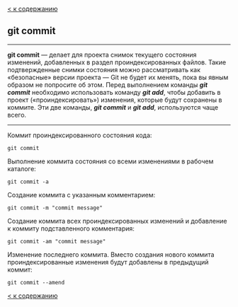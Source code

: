 [< к содержанию](./README.md)

## git commit
---

**git commit** — делает для проекта снимок текущего состояния изменений, добавленных в раздел проиндексированных файлов. Такие подтвержденные снимки состояния можно рассматривать как «безопасные» версии проекта — Git не будет их менять, пока вы явным образом не попросите об этом. Перед выполнением команды ***git commit*** необходимо использовать команду ***git add***, чтобы добавить в проект («проиндексировать») изменения, которые будут сохранены в коммите. Эти две команды, ***git commit*** и ***git add***, используются чаще всего.

---
Коммит проиндексированного состояния кода:

```bash=markdown
git commit
```
Выполнение коммита состояния со всеми изменениями в рабочем каталоге:

```bash=markdown
git commit -a
```
Создание коммита с указанным комментарием:

```bash=markdown
git commit -m "commit message"
```
Создание коммита всех проиндексированных изменений и добавление к коммиту подставленного комментария:

```bash=markdown
git commit -am "commit message"
```
Изменение последнего коммита. Вместо создания нового коммита проиндексированные изменения будут добавлены в предыдущий коммит:

```bash=markdown
git commit --amend
```

[< к содержанию](./README.md)